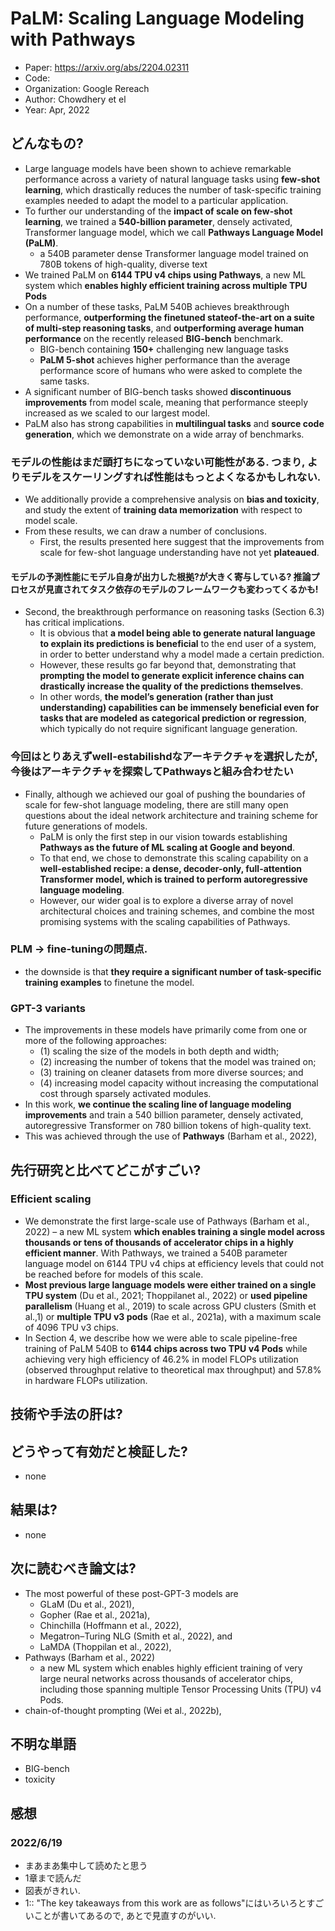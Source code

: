 # PaLM: Scaling Language Modeling with Pathways
- Paper: https://arxiv.org/abs/2204.02311
- Code: 
- Organization: Google Rereach
- Author: Chowdhery et el
- Year: Apr, 2022

## どんなもの?
- Large language models have been shown to achieve remarkable performance across a variety of natural language tasks using **few-shot learning**, which drastically reduces the number of task-specific training examples needed to adapt the model to a particular application.
- To further our understanding of the **impact of scale on few-shot learning**, we trained a **540-billion parameter**, densely activated, Transformer language model, which we call **Pathways Language Model (PaLM)**.
  - a 540B parameter dense Transformer language model trained on 780B tokens of high-quality, diverse text
- We trained PaLM on **6144 TPU v4 chips using Pathways**, a new ML system which **enables highly efficient training across multiple TPU Pods**
- On a number of these tasks, PaLM 540B achieves breakthrough performance, **outperforming the finetuned stateof-the-art on a suite of multi-step reasoning tasks**, and **outperforming average human performance** on the recently released **BIG-bench** benchmark.
  - BIG-bench containing **150+** challenging new language tasks
  - **PaLM 5-shot** achieves higher performance than the average performance score of humans who were asked to complete the same tasks.
- A significant number of BIG-bench tasks showed **discontinuous improvements** from model scale, meaning that performance steeply increased as we scaled to our largest model.
- PaLM also has strong capabilities in **multilingual tasks** and **source code generation**, which we demonstrate on a wide array of benchmarks.
### モデルの性能はまだ頭打ちになっていない可能性がある. つまり, よりモデルをスケーリングすれば性能はもっとよくなるかもしれない.
- We additionally provide a comprehensive analysis on **bias and toxicity**, and study the extent of **training data memorization** with respect to model scale.
- From these results, we can draw a number of conclusions.
  - First, the results presented here suggest that the improvements from scale for few-shot language understanding have not yet **plateaued**.
#### モデルの予測性能にモデル自身が出力した根拠?が大きく寄与している? 推論プロセスが見直されてタスク依存のモデルのフレームワークも変わってくるかも!
  - Second, the breakthrough performance on reasoning tasks (Section 6.3) has critical implications.
    - It is obvious that **a model being able to generate natural language to explain its predictions is beneficial** to the end user of a system, in order to better understand why a model made a certain prediction.
    - However, these results go far beyond that, demonstrating that **prompting the model to generate explicit inference chains can drastically increase the quality of the predictions themselves**.
    - In other words, **the model’s generation (rather than just understanding) capabilities can be immensely beneficial even for tasks that are modeled as categorical prediction or regression**, which typically do not require significant language generation.
### 今回はとりあえずwell-estabilishdなアーキテクチャを選択したが, 今後はアーキテクチャを探索してPathwaysと組み合わせたい
- Finally, although we achieved our goal of pushing the boundaries of scale for few-shot language modeling, there are still many open questions about the ideal network architecture and training scheme for future generations of models.
  - PaLM is only the first step in our vision towards establishing **Pathways as the future of ML scaling at Google and beyond**.
  - To that end, we chose to demonstrate this scaling capability on a **well-established recipe: a dense, decoder-only, full-attention Transformer model, which is trained to perform autoregressive language modeling**.
  - However, our wider goal is to explore a diverse array of novel architectural choices and training schemes, and combine the most promising systems with the scaling capabilities of Pathways.

### PLM -> fine-tuningの問題点.
- the downside is that **they require a significant number of task-specific training examples** to finetune the model.

### GPT-3 variants
- The improvements in these models have primarily come from one or more of the following approaches:
  - (1) scaling the size of the models in both depth and width;
  - (2) increasing the number of tokens that the model was trained on;
  - (3) training on cleaner datasets from more diverse sources; and
  - (4) increasing model capacity without increasing the computational cost through sparsely activated modules.
- In this work, **we continue the scaling line of language modeling improvements** and train a 540 billion parameter, densely activated, autoregressive Transformer on 780 billion tokens of high-quality text.
- This was achieved through the use of **Pathways** (Barham et al., 2022),

## 先行研究と比べてどこがすごい?
### Efficient scaling
- We demonstrate the first large-scale use of Pathways (Barham et al., 2022) – a new ML system **which enables training a single model across thousands or tens of thousands of accelerator chips in a highly efficient manner**. With Pathways, we trained a 540B parameter language model on 6144 TPU v4 chips at efficiency levels that could not be reached before for models of this scale.
- **Most previous large language models were either trained on a single TPU system** (Du et al., 2021; Thoppilanet al., 2022) or **used pipeline parallelism** (Huang et al., 2019) to scale across GPU clusters (Smith et al.,1) or **multiple TPU v3 pods** (Rae et al., 2021a), with a maximum scale of 4096 TPU v3 chips.
- In Section 4, we describe how we were able to scale pipeline-free training of PaLM 540B to **6144 chips across two TPU v4 Pods** while achieving very high efficiency of 46.2% in model FLOPs utilization (observed throughput relative to theoretical max throughput) and 57.8% in hardware FLOPs utilization.

## 技術や手法の肝は?


## どうやって有効だと検証した?
- none

## 結果は?
- none

## 次に読むべき論文は?
- The most powerful of these post-GPT-3 models are
  - GLaM (Du et al., 2021),
  - Gopher (Rae et al., 2021a),
  - Chinchilla (Hoffmann et al., 2022),
  - Megatron–Turing NLG (Smith et al., 2022), and
  - LaMDA (Thoppilan et al., 2022),
- Pathways (Barham et al., 2022)
  - a new ML system which enables highly efficient training of very large neural networks across thousands of accelerator chips, including those spanning multiple Tensor Processing Units (TPU) v4 Pods.
- chain-of-thought prompting (Wei et al., 2022b),

## 不明な単語
- BIG-bench
- toxicity

## 感想
### 2022/6/19
- まあまあ集中して読めたと思う
- 1章まで読んだ
- 図表がきれい.
- 1:: "The key takeaways from this work are as follows"にはいろいろとすごいことが書いてあるので, あとで見直すのがいい.
